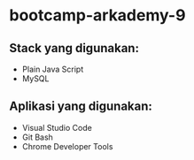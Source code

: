 # bootcamp-arkademy-9

## Stack yang digunakan:
* Plain Java Script
* MySQL

## Aplikasi yang digunakan:
* Visual Studio Code
* Git Bash
* Chrome Developer Tools
